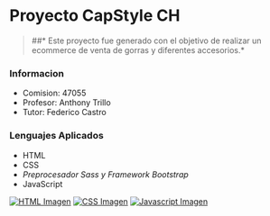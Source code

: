 # Proyecto **CapStyle** CH
> ##* Este proyecto fue generado con el objetivo de realizar un ecommerce de venta de gorras y diferentes accesorios.*

### Informacion
- Comision: 47055
- Profesor: Anthony Trillo 
- Tutor: Federico Castro

### Lenguajes Aplicados
- HTML
- CSS
- *Preprocesador Sass y Framework Bootstrap*
- JavaScript

[![HTML Imagen](https://www.jjpeleato.com/courses/html5forseo/img/html5.png "HTML Imagen")](https://www.jjpeleato.com/courses/html5forseo/img/html5.png "HTML Imagen")
[![CSS Imagen](https://th.bing.com/th/id/OIP.9GLqOe56aIqcRvqi0jCQegHaE8?pid=ImgDet&rs=1 "CSS Imagen")](http://https://th.bing.com/th/id/OIP.9GLqOe56aIqcRvqi0jCQegHaE8?pid=ImgDet&rs=1 "CSS Imagen")
[![Javascript Imagen](https://th.bing.com/th/id/OIP.zJolqY5gcB9coeVnBqQr-QHaIZ?pid=ImgDet&rs=1 "Javascript Imagen")](http://https://th.bing.com/th/id/OIP.zJolqY5gcB9coeVnBqQr-QHaIZ?pid=ImgDet&rs=1 "Javascript Imagen")